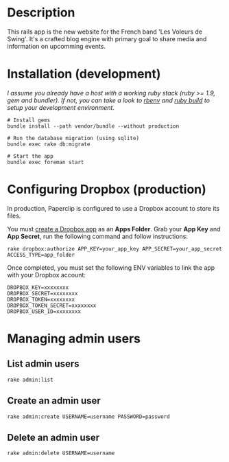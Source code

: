 # Description

This rails app is the new website for the French band 'Les Voleurs de Swing'. It's a crafted blog engine with primary goal to share media and information on upcomming events.

# Installation (development)

_I assume you already have a host with a working ruby stack (ruby >= 1.9, gem and bundler).
If not, you can take a look to [rbenv](https://github.com/sstephenson/rbenv#readme) and [ruby build](https://github.com/sstephenson/ruby-build#readme) to setup your development environment._

```
# Install gems
bundle install --path vendor/bundle --without production

# Run the database migration (using sqlite)
bundle exec rake db:migrate

# Start the app
bundle exec foreman start
```

# Configuring Dropbox (production)

In production, Paperclip is configured to use a Dropbox account to store its files.

You must [create a Dropbox app](https://www.dropbox.com/developers/apps) as an **Apps Folder**. 
Grab your **App Key** and **App Secret**, run the following command and follow instructions:

`rake dropbox:authorize APP_KEY=your_app_key APP_SECRET=your_app_secret ACCESS_TYPE=app_folder`

Once completed, you must set the following ENV variables to link the app with your Dropbox account:

```
DROPBOX_KEY=xxxxxxxx
DROPBOX_SECRET=xxxxxxxx
DROPBOX_TOKEN=xxxxxxxx
DROPBOX_TOKEN_SECRET=xxxxxxxx
DROPBOX_USER_ID=xxxxxxxx
```

# Managing admin users

## List admin users

`rake admin:list`

## Create an admin user

`rake admin:create USERNAME=username PASSWORD=password`

## Delete an admin user

`rake admin:delete USERNAME=username`